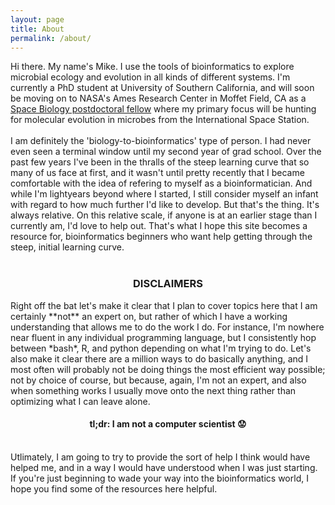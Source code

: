 ```yaml
---
layout: page
title: About
permalink: /about/
---
```


Hi there. My name's Mike. I use the tools of bioinformatics to explore microbial ecology and evolution in all kinds of different systems. I'm currently a PhD student at University of Southern California, and will soon be moving on to NASA's Ames Research Center in Moffet Field, CA as a [Space Biology postdoctoral fellow](https://www.nasa.gov/feature/nasa-alfred-p-sloan-foundation-award-fellowships-to-study-space-station-microbes) where my primary focus will be hunting for molecular evolution in microbes from the International Space Station.  
<br>
I am definitely the 'biology-to-bioinformatics' type of person. I had never even seen a terminal window until my second year of grad school. Over the past few years I've been in the thralls of the steep learning curve that so many of us face at first, and it wasn't until pretty recently that I became comfortable with the idea of refering to myself as a bioinformatician. And while I'm lightyears beyond where I started, I still consider myself an infant with regard to how much further I'd like to develop. But that's the thing. It's always relative. On this relative scale, if anyone is at an earlier stage than I currently am, I'd love to help out.  That's what I hope this site becomes a resource for, bioinformatics beginners who want help getting through the steep, initial learning curve.  
<br>

<center><h3>DISCLAIMERS</h3></center>
Right off the bat let's make it clear that I plan to cover topics here that I am certainly **not** an expert on, but rather of which I have a working understanding that allows me to do the work I do. For instance, I'm nowhere near fluent in any individual programming language, but I consistently hop between *bash*, R, and python depending on what I'm trying to do. Let's also make it clear there are a million ways to do basically anything, and I most often will probably not be doing things the most efficient way possible; not by choice of course, but because, again, I'm not an expert, and also when something works I usually move onto the next thing rather than optimizing what I can leave alone.

<center><h4>tl;dr: I am not a computer scientist 😟 </h4></center>

<br>
Utlimately, I am going to try to provide the sort of help I think would have helped me, and in a way I would have understood when I was just starting. If you're just beginning to wade your way into the bioinformatics world, I hope you find some of the resources here helpful. 